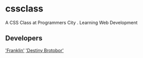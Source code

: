 # cssclass
A CSS Class at Programmers City . Learning Web Development

## Developers
['Franklin'](http://github.com/Panther2004)
['Destiny Brotobor'](http://github.com/destinybravos)
